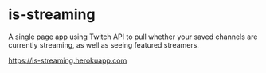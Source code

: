 # is-streaming

A single page app using Twitch API to pull whether your saved channels are currently streaming, as well as seeing featured streamers. 

https://is-streaming.herokuapp.com
